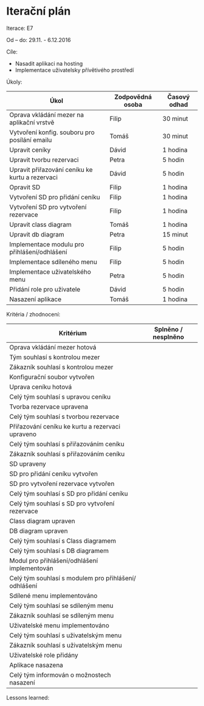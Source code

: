 <h1>Iterační plán</h1>
Iterace: E7 

Od – do: 29.11. - 6.12.2016


Cíle:
- Nasadit aplikaci na hosting
- Implementace uživatelsky přívětivého prostředí

Úkoly:

|Úkol|	Zodpovědná osoba|	Časový odhad|
|---|---|---|
|Oprava vkládání mezer na aplikační vrstvě|Filip|30 minut|
|Vytvoření konfig. souboru pro posílání emailu|Tomáš|30 minut|
|Upravit ceníky|Dávid|1 hodina|
|Upravit tvorbu rezervaci|Petra|5 hodin|
|Upravit přiřazování ceníku ke kurtu a rezervaci|Dávid|5 hodin|
|Opravit SD|Filip|1 hodina|
|Vytvoření SD pro přidání ceníku|Filip|1 hodina|
|Vytvoření SD pro vytvoření rezervace|Filip|1 hodina|
|Upravit class diagram|Tomáš|1 hodina|
|Upravit db diagram|Petra|15 minut|
|Implementace modulu pro přihlášení/odhlášení|Filip|5 hodin|
|Implementace sdíleného menu|Filip|5 hodin|
|Implementace uživatelského menu|Petra|5 hodin|
|Přidání role pro uživatele|Dávid|5 hodin|
|Nasazení aplikace|Tomáš|1 hodina|

Kritéria / zhodnocení:

|Kritérium	|Splněno / nesplněno|
|---|---|
|Oprava vkládání mezer hotová||
|Tým souhlasí s kontrolou mezer||
|Zákazník souhlasí s kontrolou mezer||
|Konfigurační soubor vytvořen||
|Uprava ceníku hotová||
|Celý tým souhlasí s upravou ceníku||
|Tvorba rezervace upravena||
|Celý tým souhlasí s tvorbou rezervace||
|Přiřazování ceníku ke kurtu a rezervaci upraveno||
|Celý tým souhlasí s přiřazováním ceníku||
|Zákazník souhlasí s přiřazováním ceníku||
|SD upraveny||
|SD pro přidání ceníku vytvořen||
|SD pro vytvoření rezervace vytvořen||
|Celý tým souhlasí s SD pro přidání ceníku||
|Celý tým souhlasí s SD pro vytvoření rezervace||
|Class diagram upraven||
|DB diagram upraven||
|Celý tým souhlasí s Class diagramem||
|Celý tým souhlasí s DB diagramem||
|Modul pro přihlášení/odhlášení implementován||
|Celý tým souhlasí s modulem pro přihlášení/ odhlášení||
|Sdílené menu implementováno||
|Celý tým souhlasí se sdíleným menu||
|Zákazník souhlasí se sdíleným menu ||
|Uživatelské menu implementováno||
|Celý tým souhlasí s uživatelským menu ||
|Zákazník souhlasí s uživatelským menu||
|Uživatelské role přidány||
|Aplikace nasazena||
|Celý tým informován o možnostech nasazení||





Lessons learned:
